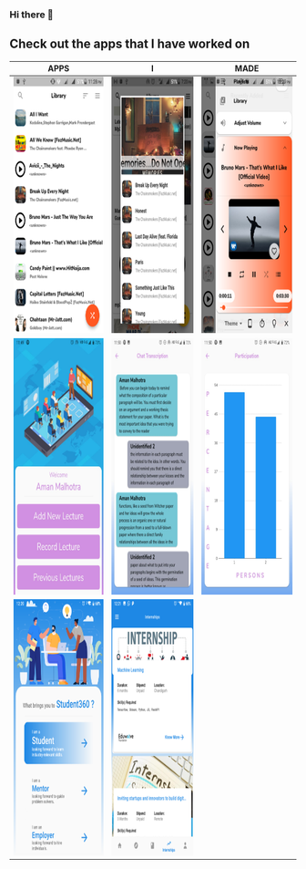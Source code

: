 ### Hi there 👋

## Check out the apps that I have worked on

| APPS | I | MADE |
|-----------------------|----------------------|----------------------|
|<img src="https://raw.githubusercontent.com/Aman-Malhotra/Aman-Malhotra/master/Images/1.png" width="250" height="450" />  | <img src="https://raw.githubusercontent.com/Aman-Malhotra/Aman-Malhotra/master/Images/2.png" width="250" height="450" />  | <img src="https://raw.githubusercontent.com/Aman-Malhotra/Aman-Malhotra/master/Images/3.png" width="250" height="450" />  |
|<img src="https://raw.githubusercontent.com/Aman-Malhotra/Aman-Malhotra/master/Images/4.jpeg" width="250" height="450" />  | <img src="https://raw.githubusercontent.com/Aman-Malhotra/Aman-Malhotra/master/Images/5.jpeg" width="250" height="450" />  | <img src="https://raw.githubusercontent.com/Aman-Malhotra/Aman-Malhotra/master/Images/6.jpeg" width="250" height="450" />  |
| <img src="https://raw.githubusercontent.com/Aman-Malhotra/Aman-Malhotra/master/Images/7.png" width="250" height="450" />  | <img src="https://raw.githubusercontent.com/Aman-Malhotra/Aman-Malhotra/master/Images/8.png" width="250" height="450" />  | |
